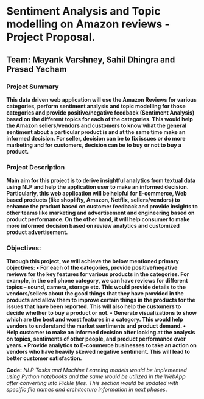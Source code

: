 # Sentiment Analysis and Topic modelling on Amazon reviews - Project Proposal.

## Team: Mayank Varshney, Sahil Dhingra and Prasad Yacham

### Project Summary 

__This data driven web application will use the Amazon Reviews for various categories, perform sentiment analysis and topic modelling for those categories and provide positive/negative feedback (Sentiment Analysis) based on the different topics for each of the categories. This would help the Amazon sellers/vendors and customers to know what the general sentiment about a particular product is and at the same time make an informed decision. For seller, decision can be to fix issues or do more marketing and for customers, decision can be to buy or not to buy a product.__ 

### Project Description 

__Main aim for this project is to derive insightful analytics from textual data using NLP and help the application user to make an informed decision. Particularly, this web application will be helpful for E-commerce, Web based products (like shoplifty, Amazon, Netflix, sellers/vendors) to enhance the product based on customer feedback and provide insights to other teams like marketing and advertisement and engineering based on product performance. On the other hand, it will help consumer to make more informed decision based on review analytics and customized product advertisement.__

### Objectives:

__Through this project, we will achieve the below mentioned primary objectives: 
•	For each of the categories, provide positive/negative reviews for the key features for various products in the categories. For example, in the cell phone category, we can have reviews for different topics – sound, camera, storage etc. This would provide details to the vendors/sellers about the good things that they have provided in the products and allow them to improve certain things in the products for the issues that have been reported. This will also help the customers to decide whether to buy a product or not.
•	Generate visualizations to show which are the best and worst features in a category. This would help vendors to understand the market sentiments and product demand.
•	Help customer to make an informed decision after looking at the analysis on topics, sentiments of other people, and product performance over years. 
•	Provide analytics to E-commerce businesses to take an action on vendors who have heavily skewed negative sentiment. This will lead to better customer satisfaction.__

__Code:__
_NLP Tasks and Machine Learning models would be implemented using Python notebooks and the same would be utilized in the WebApp after converting into Pickle files. This section would be updated with specific file names and architecture information in next phases_.

